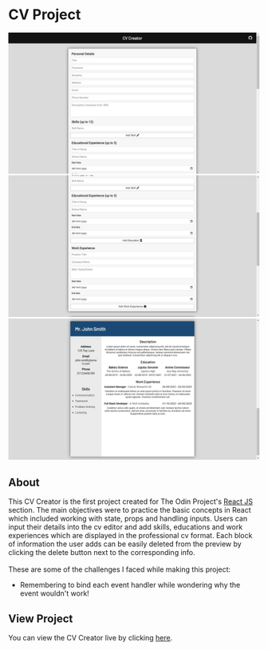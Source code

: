 # CV Project
![preview-img1](https://github.com/brajpatel/cv-project/blob/main/src/assets/preview-img1.png)
![preview-img2](https://github.com/brajpatel/cv-project/blob/main/src/assets/preview-img2.png)
![preview-img3](https://github.com/brajpatel/cv-project/blob/main/src/assets/preview-img3.png)
## About
This CV Creator is the first project created for The Odin Project's [React JS](https://www.theodinproject.com/lessons/node-path-javascript-cv-application) section. The main objectives were to practice the basic concepts in React which included working with state, props and handling inputs. Users can input their details into the cv editor and add skills, educations and work experiences which are displayed in the professional cv format. Each block of information the user adds can be easily deleted from the preview by clicking the delete button next to the corresponding info.
<br/><br/>
These are some of the challenges I faced while making this project:
- Remembering to bind each event handler while wondering why the event wouldn't work!
## View Project
You can view the CV Creator live by clicking [here](https://brajpatel.github.io/cv-project/).
